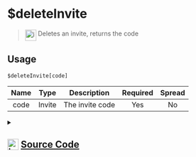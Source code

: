# $deleteInvite
> <img align="top" src="https://upload.wikimedia.org/wikipedia/commons/thumb/e/e4/Infobox_info_icon.svg/160px-Infobox_info_icon.svg.png?20150409153300" alt="image" width="25" height="auto"> Deletes an invite, returns the code
## Usage
```
$deleteInvite[code]
```
| Name | Type | Description | Required | Spread
| :---: | :---: | :---: | :---: | :---: |
code | Invite | The invite code | Yes | No
<details>
<summary>
    
## <img align="top" src="https://cdn4.iconfinder.com/data/icons/iconsimple-logotypes/512/github-512.png" alt="image" width="25" height="auto">  [Source Code](https://github.com/tryforge/ForgeScript-V2/blob/main/src/native/deleteInvite.ts)
    
</summary>
    
```ts
import { ArgType, NativeFunction, Return } from "../structures"
import noop from "../functions/noop"

export default new NativeFunction({
    name: "$deleteInvite",
    version: "1.0.0",
    brackets: true,
    description: "Deletes an invite, returns the code",
    unwrap: true,
    args: [
        {
            name: "code",
            description: "The invite code",
            rest: false,
            required: true,
            type: ArgType.Invite,
        },
    ],
    async execute(_, [invite]) {
        return Return.success(!!(await invite.delete().catch(noop)))
    },
})

```
    
</details>